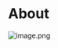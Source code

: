 # About

![image.png](https://cdn.nlark.com/yuque/0/2019/png/242808/1574778182899-e60be1f2-71e0-4647-a37d-363de48d7993.png#align=left&display=inline&height=438&name=image.png&originHeight=876&originWidth=2244&size=2069623&status=done&style=none&width=1122)<br />
